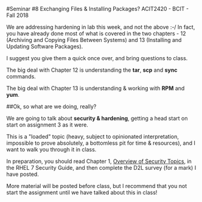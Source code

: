 #Seminar #8 Exchanging Files & Installing Packages?
ACIT2420 - BCIT - Fall 2018

We are addressing hardening in lab this week, and not the above :-/
In fact, you have already done most of what is covered in the
two chapters - 12 (Archiving and Copying Files Between Systems) and 
13 (Installing and Updating Software Packages).

I suggest you give them a quick once over, and bring questions to class.

The big deal with Chapter 12 is understanding the **tar**, **scp** and **sync** commands.

The big deal with Chapter 13 is understanding & working with **RPM** and **yum**.

##Ok, so what are we doing, really?

We are going to talk about **security & hardening**, 
getting a head start on start on assignment 3 as it were.

This is a "loaded" topic (heavy, subject to opinionated interpretation, impossible
to prove absolutely, a bottomless pit for time & resources), and I want to walk
you through it in class.

In preparation, you should read Chapter 1,
[Overview of Security Topics](https://access.redhat.com/documentation/en-us/red_hat_enterprise_linux/7/html/security_guide/index),
in the RHEL 7 Security Guide, and then complete the D2L survey (for a mark) I have posted.

More material will be posted before class, but I recommend that you not start the assignment
until we have talked about this in class!

